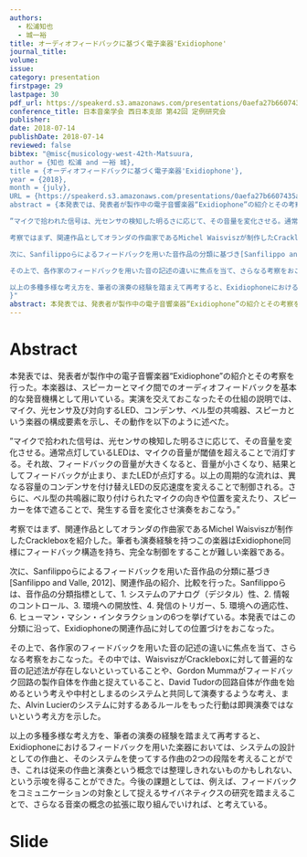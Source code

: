 ```yaml
---
authors:
  - 松浦知也
  - 城一裕
title: オーディオフィードバックに基づく電子楽器'Exidiophone'
journal_title:
volume:
issue:
category: presentation
firstpage: 29
lastpage: 30
pdf_url: https://speakerd.s3.amazonaws.com/presentations/0aefa27b6607435a80cb65df0aa722db/180714_ongakugakkai2.pdf
conference_title: 日本音楽学会 西日本支部 第42回 定例研究会
publisher:
date: 2018-07-14
publishDate: 2018-07-14
reviewed: false
bibtex: "@misc{musicology-west-42th-Matsuura,
author = {知也 松浦 and 一裕 城},
title = {オーディオフィードバックに基づく電子楽器'Exidiophone'},
year = {2018},
month = {july},
URL = {https://speakerd.s3.amazonaws.com/presentations/0aefa27b6607435a80cb65df0aa722db/180714_ongakugakkai2.pdf},
abstract = {本発表では、発表者が製作中の電子音響楽器“Exidiophone”の紹介とその考察を行った。本楽器は、スピーカーとマイク間でのオーディオフィードバックを基本的な発音機構として用いている。実演を交えておこなったその仕組の説明では、マイク、光センサ及び対向するLED、コンデンサ、ベル型の共鳴器、スピーカという楽器の構成要素を示し、その動作を以下のように述べた。

”マイクで拾われた信号は、光センサの検知した明るさに応じて、その音量を変化させる。通常点灯しているLEDは、マイクの音量が閾値を超えることで消灯する。それ故、フィードバックの音量が大きくなると、音量が小さくなり、結果としてフィードバックが止まり、またLEDが点灯する。以上の周期的な流れは、異なる容量のコンデンサを付け替えLEDの反応速度を変えることで制御される。さらに、ベル型の共鳴器に取り付けられたマイクの向きや位置を変えたり、スピーカーを体で遮ることで、発生する音を変化させ演奏をおこなう。”

考察ではまず、関連作品としてオランダの作曲家であるMichel Waisviszが制作したCrackleboxを紹介した。筆者も演奏経験を持つこの楽器はExidiophone同様にフィードバック構造を持ち、完全な制御をすることが難しい楽器である。

次に、Sanfilippoらによるフィードバックを用いた音作品の分類に基づき[Sanfilippo and Valle, 2012]、関連作品の紹介、比較を行った。Sanfilippoらは、音作品の分類指標として、1. システムのアナログ（デジタル）性、2. 情報のコントロール、3. 環境への開放性、4. 発信のトリガー、5. 環境への適応性、6. ヒューマン・マシン・インタラクションの6つを挙げている。本発表ではこの分類に沿って、Exidiophoneの関連作品に対しての位置づけをおこなった。

その上で、各作家のフィードバックを用いた音の記述の違いに焦点を当て、さらなる考察をおこなった。その中では、WaisviszがCrackleboxに対して普遍的な音の記述法が存在しないといっていることや、Gordon Mummaがフィードバック回路の製作自体を作曲と捉えていること、David Tudorの回路自体が作曲を始めるという考えや中村としまるのシステムと共同して演奏するような考え、また、Alvin Lucierのシステムに対するあるルールをもった行動は即興演奏ではないという考え方を示した。

以上の多種多様な考え方を、筆者の演奏の経験を踏まえて再考すると、Exidiophoneにおけるフィードバックを用いた楽器においては、システムの設計としての作曲と、そのシステムを使ってする作曲の2つの段階を考えることができ、これは従来の作曲と演奏という概念では整理しきれないものかもしれない、という示唆を得ることができた。今後の課題としては、例えば、フィードバックをコミュニケーションの対象として捉えるサイバネティクスの研究を踏まえることで、さらなる音楽の概念の拡張に取り組んでいければ、と考えている。}
}"
abstract: 本発表では、発表者が製作中の電子音響楽器“Exidiophone”の紹介とその考察を行った。本楽器は、スピーカーとマイク間でのオーディオフィードバックを基本的な発音機構として用いている。実演を交えておこなったその仕組の説明では、マイク、光センサ及び対向するLED、コンデンサ、ベル型の共鳴器、スピーカという楽器の構成要素を示し、その動作を以下のように述べた。“マイクで拾われた信号は、光センサの検知した明るさに応じて、その音量を変化させる。通常点灯しているLEDは、マイクの音量が閾値を超えることで消灯する。それ故、フィードバックの音量が大きくなると、音量が小さくなり、結果としてフィードバックが止まり、またLEDが点灯する。以上の周期的な流れは、異なる容量のコンデンサを付け替えLEDの反応速度を変えることで制御される。さらに、ベル型の共鳴器に取り付けられたマイクの向きや位置を変えたり、スピーカーを体で遮ることで、発生する音を変化させ演奏をおこなう。”考察ではまず、関連作品としてオランダの作曲家であるMichel Waisviszが制作したCrackleboxを紹介した。筆者も演奏経験を持つこの楽器はExidiophone同様にフィードバック構造を持ち、完全な制御をすることが難しい楽器である。次に、Sanfilippoらによるフィードバックを用いた音作品の分類に基づき[Sanfilippo and Valle, 2012]、関連作品の紹介、比較を行った。Sanfilippoらは、音作品の分類指標として、1. システムのアナログ（デジタル）性、2. 情報のコントロール、3. 環境への開放性、4. 発信のトリガー、5. 環境への適応性、6. ヒューマン・マシン・インタラクションの6つを挙げている。本発表ではこの分類に沿って、Exidiophoneの関連作品に対しての位置づけをおこなった。その上で、各作家のフィードバックを用いた音の記述の違いに焦点を当て、さらなる考察をおこなった。その中では、WaisviszがCrackleboxに対して普遍的な音の記述法が存在しないといっていることや、Gordon Mummaがフィードバック回路の製作自体を作曲と捉えていること、David Tudorの回路自体が作曲を始めるという考えや中村としまるのシステムと共同して演奏するような考え、また、Alvin Lucierのシステムに対するあるルールをもった行動は即興演奏ではないという考え方を示した。以上の多種多様な考え方を、筆者の演奏の経験を踏まえて再考すると、Exidiophoneにおけるフィードバックを用いた楽器においては、システムの設計としての作曲と、そのシステムを使ってする作曲の2つの段階を考えることができ、これは従来の作曲と演奏という概念では整理しきれないものかもしれない、という示唆を得ることができた。今後の課題としては、例えば、フィードバックをコミュニケーションの対象として捉えるサイバネティクスの研究を踏まえることで、さらなる音楽の概念の拡張に取り組んでいければ、と考えている。
---
```


# Abstract

本発表では、発表者が製作中の電子音響楽器“Exidiophone”の紹介とその考察を行った。本楽器は、スピーカーとマイク間でのオーディオフィードバックを基本的な発音機構として用いている。実演を交えておこなったその仕組の説明では、マイク、光センサ及び対向するLED、コンデンサ、ベル型の共鳴器、スピーカという楽器の構成要素を示し、その動作を以下のように述べた。

”マイクで拾われた信号は、光センサの検知した明るさに応じて、その音量を変化させる。通常点灯しているLEDは、マイクの音量が閾値を超えることで消灯する。それ故、フィードバックの音量が大きくなると、音量が小さくなり、結果としてフィードバックが止まり、またLEDが点灯する。以上の周期的な流れは、異なる容量のコンデンサを付け替えLEDの反応速度を変えることで制御される。さらに、ベル型の共鳴器に取り付けられたマイクの向きや位置を変えたり、スピーカーを体で遮ることで、発生する音を変化させ演奏をおこなう。”

考察ではまず、関連作品としてオランダの作曲家であるMichel Waisviszが制作したCrackleboxを紹介した。筆者も演奏経験を持つこの楽器はExidiophone同様にフィードバック構造を持ち、完全な制御をすることが難しい楽器である。

次に、Sanfilippoらによるフィードバックを用いた音作品の分類に基づき[Sanfilippo and Valle, 2012]、関連作品の紹介、比較を行った。Sanfilippoらは、音作品の分類指標として、1. システムのアナログ（デジタル）性、2. 情報のコントロール、3. 環境への開放性、4. 発信のトリガー、5. 環境への適応性、6. ヒューマン・マシン・インタラクションの6つを挙げている。本発表ではこの分類に沿って、Exidiophoneの関連作品に対しての位置づけをおこなった。

その上で、各作家のフィードバックを用いた音の記述の違いに焦点を当て、さらなる考察をおこなった。その中では、WaisviszがCrackleboxに対して普遍的な音の記述法が存在しないといっていることや、Gordon Mummaがフィードバック回路の製作自体を作曲と捉えていること、David Tudorの回路自体が作曲を始めるという考えや中村としまるのシステムと共同して演奏するような考え、また、Alvin Lucierのシステムに対するあるルールをもった行動は即興演奏ではないという考え方を示した。

以上の多種多様な考え方を、筆者の演奏の経験を踏まえて再考すると、Exidiophoneにおけるフィードバックを用いた楽器においては、システムの設計としての作曲と、そのシステムを使ってする作曲の2つの段階を考えることができ、これは従来の作曲と演奏という概念では整理しきれないものかもしれない、という示唆を得ることができた。今後の課題としては、例えば、フィードバックをコミュニケーションの対象として捉えるサイバネティクスの研究を踏まえることで、さらなる音楽の概念の拡張に取り組んでいければ、と考えている。

# Slide

<script async class="speakerdeck-embed" data-id="0aefa27b6607435a80cb65df0aa722db" data-ratio="1.33333333333333" src="//speakerdeck.com/assets/embed.js"></script>
